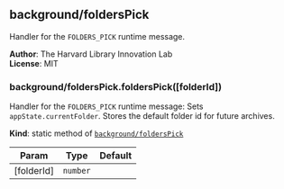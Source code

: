 <a name="module_background/foldersPick"></a>

## background/foldersPick
Handler for the `FOLDERS_PICK` runtime message.

**Author**: The Harvard Library Innovation Lab  
**License**: MIT  
<a name="module_background/foldersPick.foldersPick"></a>

### background/foldersPick.foldersPick([folderId])
Handler for the `FOLDERS_PICK` runtime message: 
Sets `appState.currentFolder`.
Stores the default folder id for future archives.

**Kind**: static method of [<code>background/foldersPick</code>](#module_background/foldersPick)  

| Param | Type | Default |
| --- | --- | --- |
| [folderId] | <code>number</code> | <code></code> | 

